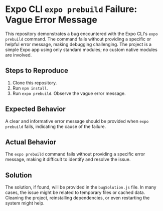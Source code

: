 # Expo CLI `expo prebuild` Failure: Vague Error Message

This repository demonstrates a bug encountered with the Expo CLI's `expo prebuild` command. The command fails without providing a specific or helpful error message, making debugging challenging.  The project is a simple Expo app using only standard modules; no custom native modules are involved.

## Steps to Reproduce

1. Clone this repository.
2. Run `npm install`.
3. Run `expo prebuild`.  Observe the vague error message.

## Expected Behavior

A clear and informative error message should be provided when `expo prebuild` fails, indicating the cause of the failure.

## Actual Behavior

The `expo prebuild` command fails without providing a specific error message, making it difficult to identify and resolve the issue.

## Solution

The solution, if found, will be provided in the `bugSolution.js` file.  In many cases, the issue might be related to temporary files or cached data.  Cleaning the project, reinstalling dependencies, or even restarting the system might help.